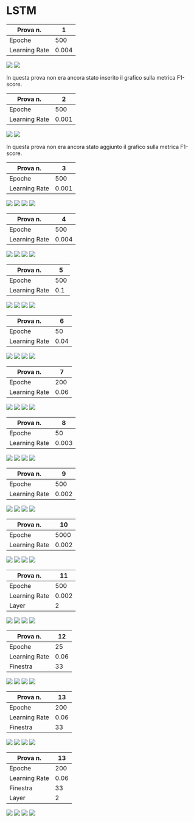 # LSTM

| Prova n.      | 1     |
| ------------- | ----- |
| Epoche        | 500   |
| Learning Rate | 0.004 |

<img src="./LSTM-Esperimenti/Immagini/Prova1_LA.png">

<img src="./LSTM-Esperimenti/Immagini/Prova1_CM.png">

In questa prova non era ancora stato inserito il grafico sulla metrica F1-score.





| Prova n.      | 2     |
| ------------- | ----- |
| Epoche        | 500   |
| Learning Rate | 0.001 |

<img src="./LSTM-Esperimenti/Immagini/Prova2_LA.png">

<img src="./LSTM-Esperimenti/Immagini/Prova2_CM.png">

In questa prova non era ancora stato aggiunto il grafico sulla metrica F1-score.





| Prova n.      | 3     |
| ------------- | ----- |
| Epoche        | 500   |
| Learning Rate | 0.001 |

<img src="./LSTM-Esperimenti/Immagini/Prova3_LA.png">

<img src="./LSTM-Esperimenti/Immagini/Prova3_F1_1.png">

<img src="./LSTM-Esperimenti/Immagini/Prova3_F1_2.png">

<img src="./LSTM-Esperimenti/Immagini/Prova3_CM.png">





| Prova n.      | 4     |
| ------------- | ----- |
| Epoche        | 500   |
| Learning Rate | 0.004 |

<img src="./LSTM-Esperimenti/Immagini/Prova4_LA.png">

<img src="./LSTM-Esperimenti/Immagini/Prova4_F1_1.png">

<img src="./LSTM-Esperimenti/Immagini/Prova4_F1_2.png">

<img src="./LSTM-Esperimenti/Immagini/Prova4_CM.png">





| Prova n.      | 5    |
| ------------- | ---- |
| Epoche        | 500  |
| Learning Rate | 0.1  |

<img src="./LSTM-Esperimenti/Immagini/Prova5_LA.png">

<img src="./LSTM-Esperimenti/Immagini/Prova5_F1_1.png">

<img src="./LSTM-Esperimenti/Immagini/Prova5_F1_2.png">

<img src="./LSTM-Esperimenti/Immagini/Prova5_CM.png">





| Prova n.      | 6    |
| ------------- | ---- |
| Epoche        | 50   |
| Learning Rate | 0.04 |

<img src="./LSTM-Esperimenti/Immagini/Prova6_LA.png">

<img src="./LSTM-Esperimenti/Immagini/Prova6_F1_1.png">

<img src="./LSTM-Esperimenti/Immagini/Prova6_F1_2.png">

<img src="./LSTM-Esperimenti/Immagini/Prova6_CM.png">





| Prova n.      | 7    |
| ------------- | ---- |
| Epoche        | 200  |
| Learning Rate | 0.06 |

<img src="./LSTM-Esperimenti/Immagini/Prova7_LA.png">

<img src="./LSTM-Esperimenti/Immagini/Prova7_F1_1.png">

<img src="./LSTM-Esperimenti/Immagini/Prova7_F1_2.png">

<img src="./LSTM-Esperimenti/Immagini/Prova7_CM.png">





| Prova n.      | 8     |
| ------------- | ----- |
| Epoche        | 50    |
| Learning Rate | 0.003 |

<img src="./LSTM-Esperimenti/Immagini/Prova8_LA.png">

<img src="./LSTM-Esperimenti/Immagini/Prova8_F1_1.png">

<img src="./LSTM-Esperimenti/Immagini/Prova8_F1_2.png">

<img src="./LSTM-Esperimenti/Immagini/Prova8_CM.png">





| Prova n.      | 9     |
| ------------- | ----- |
| Epoche        | 500   |
| Learning Rate | 0.002 |

<img src="./LSTM-Esperimenti/Immagini/Prova9_LA.png">

<img src="./LSTM-Esperimenti/Immagini/Prova9_F1_1.png">

<img src="./LSTM-Esperimenti/Immagini/Prova9_F1_2.png">

<img src="./LSTM-Esperimenti/Immagini/Prova9_CM.png">





| Prova n.      | 10    |
| ------------- | ----- |
| Epoche        | 5000  |
| Learning Rate | 0.002 |

<img src="./LSTM-Esperimenti/Immagini/Prova10_LA.png">

<img src="./LSTM-Esperimenti/Immagini/Prova10_F1_1.png">

<img src="./LSTM-Esperimenti/Immagini/Prova10_F1_2.png">

<img src="./LSTM-Esperimenti/Immagini/Prova10_CM.png">





| Prova n.      | 11    |
| ------------- | ----- |
| Epoche        | 500   |
| Learning Rate | 0.002 |
| Layer         | 2     |

<img src="./LSTM-Esperimenti/Immagini/Prova11_LA.png">

<img src="./LSTM-Esperimenti/Immagini/Prova11_F1_1.png">

<img src="./LSTM-Esperimenti/Immagini/Prova11_F1_2.png">

<img src="./LSTM-Esperimenti/Immagini/Prova11_CM.png">





| Prova n.      | 12    |
| ------------- | ----- |
| Epoche        | 25    |
| Learning Rate | 0.06  |
| Finestra      | 33    |

<img src="./LSTM-Esperimenti/Immagini/Prova12_LA.png">

<img src="./LSTM-Esperimenti/Immagini/Prova12_F1_1.png">

<img src="./LSTM-Esperimenti/Immagini/Prova12_F1_2.png">

<img src="./LSTM-Esperimenti/Immagini/Prova12_CM.png">





| Prova n.      | 13    |
| ------------- | ----- |
| Epoche        | 200   |
| Learning Rate | 0.06  |
| Finestra      | 33    |

<img src="./LSTM-Esperimenti/Immagini/Prova13_LA.png">

<img src="./LSTM-Esperimenti/Immagini/Prova13_F1_1.png">

<img src="./LSTM-Esperimenti/Immagini/Prova13_F1_2.png">

<img src="./LSTM-Esperimenti/Immagini/Prova13_CM.png">





| Prova n.      | 13    |
| ------------- | ----- |
| Epoche        | 200   |
| Learning Rate | 0.06  |
| Finestra      | 33    |
| Layer         | 2     |

<img src="./LSTM-Esperimenti/Immagini/Prova14_LA.png">

<img src="./LSTM-Esperimenti/Immagini/Prova14_F1_1.png">

<img src="./LSTM-Esperimenti/Immagini/Prova14_F1_2.png">

<img src="./LSTM-Esperimenti/Immagini/Prova14_CM.png">